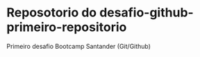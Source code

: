 # Reposotorio do desafio-github-primeiro-repositorio
Primeiro desafio Bootcamp Santander (Git/Github)
